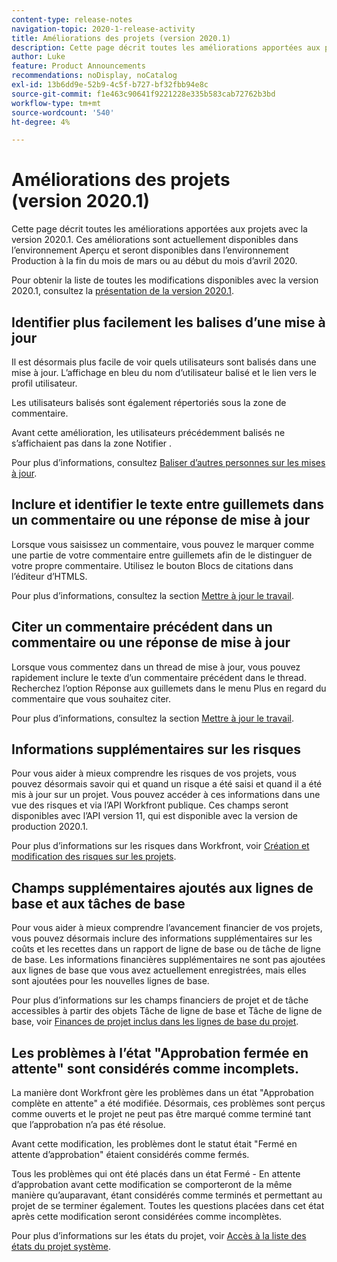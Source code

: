 ```yaml
---
content-type: release-notes
navigation-topic: 2020-1-release-activity
title: Améliorations des projets (version 2020.1)
description: Cette page décrit toutes les améliorations apportées aux projets avec la version 2020.1. Ces améliorations sont actuellement disponibles dans l’environnement Aperçu et seront disponibles dans l’environnement Production à la fin du mois de mars ou au début du mois d’avril 2020.
author: Luke
feature: Product Announcements
recommendations: noDisplay, noCatalog
exl-id: 13b6dd9e-52b9-4c5f-b727-bf32fbb94e8c
source-git-commit: f1e463c90641f9221228e335b583cab72762b3bd
workflow-type: tm+mt
source-wordcount: '540'
ht-degree: 4%

---
```


# Améliorations des projets (version 2020.1)

Cette page décrit toutes les améliorations apportées aux projets avec la version 2020.1. Ces améliorations sont actuellement disponibles dans l’environnement Aperçu et seront disponibles dans l’environnement Production à la fin du mois de mars ou au début du mois d’avril 2020.

Pour obtenir la liste de toutes les modifications disponibles avec la version 2020.1, consultez la [présentation de la version 2020.1](../../../product-announcements/product-releases/2020.1-release-activity/2020-1-release-overview.md).

## Identifier plus facilement les balises d’une mise à jour

Il est désormais plus facile de voir quels utilisateurs sont balisés dans une mise à jour. L’affichage en bleu du nom d’utilisateur balisé et le lien vers le profil utilisateur.

Les utilisateurs balisés sont également répertoriés sous la zone de commentaire.

Avant cette amélioration, les utilisateurs précédemment balisés ne s’affichaient pas dans la zone Notifier .

Pour plus d’informations, consultez [Baliser d’autres personnes sur les mises à jour](../../../workfront-basics/updating-work-items-and-viewing-updates/tag-others-on-updates.md).

## Inclure et identifier le texte entre guillemets dans un commentaire ou une réponse de mise à jour

Lorsque vous saisissez un commentaire, vous pouvez le marquer comme une partie de votre commentaire entre guillemets afin de le distinguer de votre propre commentaire. Utilisez le bouton Blocs de citations dans l’éditeur d’HTMLS.

Pour plus d’informations, consultez la section [Mettre à jour le travail](../../../workfront-basics/updating-work-items-and-viewing-updates/update-work.md).


## Citer un commentaire précédent dans un commentaire ou une réponse de mise à jour

Lorsque vous commentez dans un thread de mise à jour, vous pouvez rapidement inclure le texte d’un commentaire précédent dans le thread. Recherchez l’option Réponse aux guillemets dans le menu Plus en regard du commentaire que vous souhaitez citer.

Pour plus d’informations, consultez la section [Mettre à jour le travail](../../../workfront-basics/updating-work-items-and-viewing-updates/update-work.md).

## Informations supplémentaires sur les risques

Pour vous aider à mieux comprendre les risques de vos projets, vous pouvez désormais savoir qui et quand un risque a été saisi et quand il a été mis à jour sur un projet. Vous pouvez accéder à ces informations dans une vue des risques et via l’API Workfront publique. Ces champs seront disponibles avec l’API version 11, qui est disponible avec la version de production 2020.1.

Pour plus d’informations sur les risques dans Workfront, voir [Création et modification des risques sur les projets](../../../manage-work/projects/define-a-business-case/create-edit-risks-on-projects.md).

## Champs supplémentaires ajoutés aux lignes de base et aux tâches de base

Pour vous aider à mieux comprendre l’avancement financier de vos projets, vous pouvez désormais inclure des informations supplémentaires sur les coûts et les recettes dans un rapport de ligne de base ou de tâche de ligne de base. Les informations financières supplémentaires ne sont pas ajoutées aux lignes de base que vous avez actuellement enregistrées, mais elles sont ajoutées pour les nouvelles lignes de base.

Pour plus d’informations sur les champs financiers de projet et de tâche accessibles à partir des objets Tâche de ligne de base et Tâche de ligne de base, voir [Finances de projet inclus dans les lignes de base du projet](../../../manage-work/projects/project-finances/project-finances-included-in-project-baselines.md).

## Les problèmes à l’état &quot;Approbation fermée en attente&quot; sont considérés comme incomplets.

La manière dont Workfront gère les problèmes dans un état &quot;Approbation complète en attente&quot; a été modifiée. Désormais, ces problèmes sont perçus comme ouverts et le projet ne peut pas être marqué comme terminé tant que l’approbation n’a pas été résolue.

Avant cette modification, les problèmes dont le statut était &quot;Fermé en attente d’approbation&quot; étaient considérés comme fermés.

Tous les problèmes qui ont été placés dans un état Fermé - En attente d’approbation avant cette modification se comporteront de la même manière qu’auparavant, étant considérés comme terminés et permettant au projet de se terminer également. Toutes les questions placées dans cet état après cette modification seront considérées comme incomplètes.

Pour plus d’informations sur les états du projet, voir [Accès à la liste des états du projet système](../../../administration-and-setup/customize-workfront/creating-custom-status-and-priority-labels/project-statuses.md).

